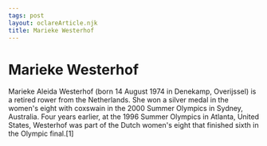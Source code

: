 ```yaml
---
tags: post
layout: oclareArticle.njk
title: Marieke Westerhof
---
```


# Marieke Westerhof

Marieke Aleida Westerhof (born 14 August 1974 in Denekamp, Overijssel) is a retired rower from the Netherlands. She won a silver medal in the women's eight with coxswain in the 2000 Summer Olympics in Sydney, Australia. Four years earlier, at the 1996 Summer Olympics in Atlanta, United States, Westerhof was part of the Dutch women's eight that finished sixth in the Olympic final.[1]